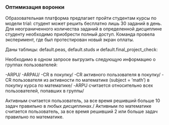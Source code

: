 ### Оптимизация воронки

Образовательная платформа предлагает пройти студентам курсы по модели trial: студент может решить бесплатно лишь 30 заданий в день. Для неограниченного количества заданий в определенной дисциплине студенту необходимо приобрести полный доступ. Команда провела эксперимент, где был протестирован новый экран оплаты.

Даны таблицы: default.peas, default.studs и default.final_project_check:

Необходимо в одном запросе выгрузить следующую информацию о группах пользователей:

-ARPU/
-ARPAU/
-CR в покупку/
-СR активного пользователя в покупку/
-CR пользователя из активности по математике (subject = ’math’) в покупку курса по математике/
-ARPU считается относительно всех пользователей, попавших в группы/

Активным считается пользователь, за все время решивший больше 10 задач правильно в любых дисциплинах./
Активным по математике считается пользователь, за все время решивший 2 или больше задач правильно по математике.

